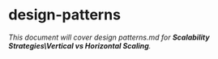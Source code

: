 # design-patterns

_This document will cover design patterns.md for **Scalability Strategies\Vertical vs Horizontal Scaling**._
